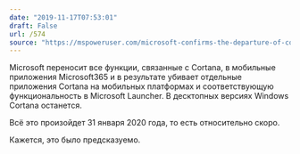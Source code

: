 ```yaml
---
date: "2019-11-17T07:53:01"
draft: False
url: /574
source: "https://mspoweruser.com/microsoft-confirms-the-departure-of-cortana-from-android-ios-and-microsoft-launcher/"
---
```


Microsoft переносит все функции, связанные с Cortana, в мобильные приложения Microsoft365 и в результате убивает отдельные приложения Cortana на мобильных платформах и соответствующую функциональность в Microsoft Launcher. В десктопных версиях Windows Cortana останется.

Всё это произойдет 31 января 2020 года, то есть относительно скоро.

Кажется, это было предсказуемо.
